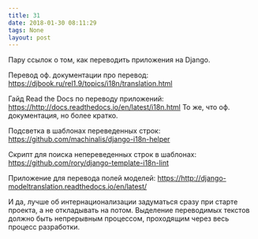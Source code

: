 ```yaml
---
title: 31
date: 2018-01-30 08:11:29
tags: None
layout: post
---
```


Пару ссылок о том, как переводить приложения на Django.

Перевод оф. документации про перевод:
<https://djbook.ru/rel1.9/topics/i18n/translation.html>

Гайд Read the Docs по переводу приложений:
<https://http://docs.readthedocs.io/en/latest/i18n.html>
То же, что оф. документация, но более кратко.

Подсветка в шаблонах переведенных строк:
<https://github.com/machinalis/django-i18n-helper>

Скрипт для поиска непереведенных строк в шаблонах:
<https://github.com/rory/django-template-i18n-lint>

Приложение для перевода полей моделей:
<https://http://django-modeltranslation.readthedocs.io/en/latest/>

И да, лучше об интернационализации задуматься сразу при старте проекта, а не откладывать на потом. Выделение переводимых текстов должно быть непрерывным процессом, проходящим через весь процесс разработки.
